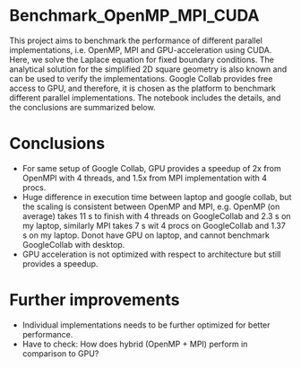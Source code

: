 # Benchmark_OpenMP_MPI_CUDA


This project aims to benchmark the performance of different parallel implementations, i.e. OpenMP, MPI and GPU-acceleration using CUDA. Here, we solve the Laplace equation for fixed boundary conditions. The analytical solution for the simplified 2D square geometry is also known and can be used to verify the implementations. Google Collab provides free access to GPU, and therefore, it is chosen as the platform to benchmark different parallel implementations. The notebook includes the details, and the conclusions are summarized below. 

# Conclusions

- For same setup of Google Collab, GPU provides a speedup of 2x from OpenMPI with 4 threads, and 1.5x from MPI implementation with 4 procs. 
- Huge difference in execution time between laptop and google collab, but the scaling is consistent between OpenMP and MPI, e.g. OpenMP (on average) takes 11 s to finish with 4 threads on GoogleCollab and 2.3 s on my laptop, similarly MPI takes 7 s wit 4 procs on GoogleCollab and 1.37 s on my laptop. Donot have GPU on laptop, and cannot benchmark GoogleCollab with desktop.
- GPU acceleration is not optimized with respect to architecture but still provides a speedup.

# Further improvements

- Individual implementations needs to be further optimized for better performance.
- Have to check: How does hybrid (OpenMP + MPI) perform in comparison to GPU?
